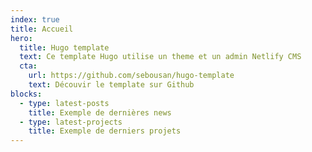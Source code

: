 ```yaml
---
index: true
title: Accueil
hero:
  title: Hugo template
  text: Ce template Hugo utilise un theme et un admin Netlify CMS
  cta:
    url: https://github.com/sebousan/hugo-template
    text: Découvir le template sur Github
blocks:
  - type: latest-posts
    title: Exemple de dernières news
  - type: latest-projects
    title: Exemple de derniers projets
---
```

